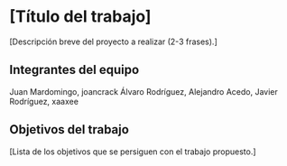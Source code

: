 # [Título del trabajo]

[Descripción breve del proyecto a realizar (2-3 frases).]

## Integrantes del equipo
Juan Mardomingo, joancrack
Álvaro Rodríguez, 
Alejandro Acedo, 
Javier Rodríguez, xaaxee

## Objetivos del trabajo

[Lista de los objetivos que se persiguen con el trabajo propuesto.]
